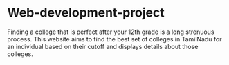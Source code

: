 # Web-development-project
Finding a college that is perfect after your 12th grade is a long strenuous process. This website aims to find the best set of colleges in TamilNadu for an individual based on their cutoff and displays details about those colleges.
